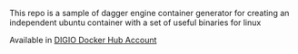 This repo is a sample of dagger engine container generator for creating an independent ubuntu container with a set of useful binaries for linux

Available in [DIGIO Docker Hub Account](https://hub.docker.com/repository/docker/digiosysops/devops-tools/tags)